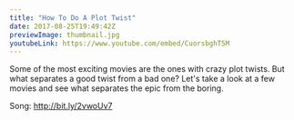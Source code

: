 ```yaml
---
title: "How To Do A Plot Twist"
date: 2017-08-25T19:49:42Z
previewImage: thumbnail.jpg
youtubeLink: https://www.youtube.com/embed/CuorsbghT5M
---
```


Some of the most exciting movies are the ones with crazy plot twists. But what separates a good twist from a bad one? Let's take a look at a few movies and see what separates the epic from the boring.

Song: http://bit.ly/2vwoUv7